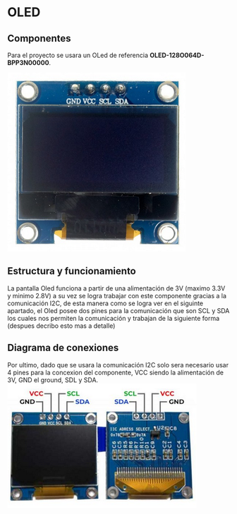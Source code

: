 
# OLED
## Componentes
Para el proyecto se usara un OLed de referencia **OLED-128O064D-BPP3N00000**.

![Screenshot](/Imagenes/Elooled.png)

## Estructura y funcionamiento 
La pantalla Oled funciona a partir de una alimentación de 3V (maximo 3.3V y minimo 2.8V) a su vez se logra trabajar con este componente gracias a la comunicación I2C, de esta manera como se logra ver en el siguinte apartado, el Oled posee dos pines para la comunicación que son SCL y SDA los cuales nos permiten la comunicación y trabajan de la siguiente forma (despues decribo esto mas a detalle)
## Diagrama de conexiones
Por ultimo, dado que se usara la comunicación I2C solo sera necesario usar 4 pines para la concexion del componente, VCC siendo la alimentación de 3V, GND el ground, SDL y SDA.
![Screenshot](/Imagenes/ElOled.png)
